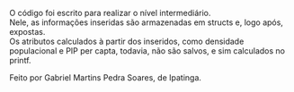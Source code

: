 O código foi escrito para realizar o nível intermediário.  
Nele, as informações inseridas são armazenadas em structs e, logo após, expostas.  
Os atributos calculados à partir dos inseridos, como densidade populacional e PIP per capta, todavia, não são salvos, e sim calculados no printf.

Feito por Gabriel Martins Pedra Soares, de Ipatinga.
